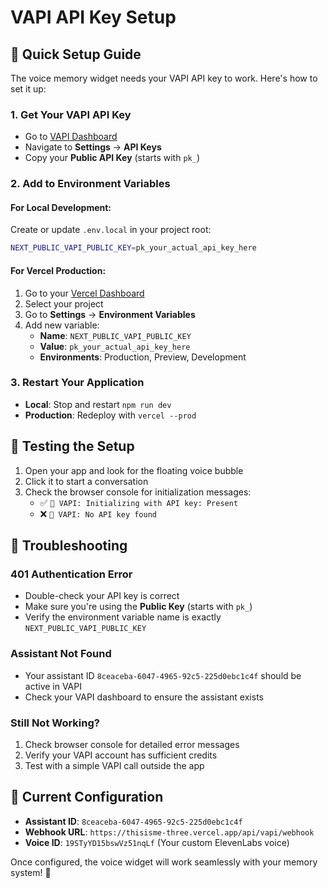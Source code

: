 # VAPI API Key Setup

## 🔑 **Quick Setup Guide**

The voice memory widget needs your VAPI API key to work. Here's how to set it up:

### 1. **Get Your VAPI API Key**
- Go to [VAPI Dashboard](https://dashboard.vapi.ai)
- Navigate to **Settings** → **API Keys**
- Copy your **Public API Key** (starts with `pk_`)

### 2. **Add to Environment Variables**

#### **For Local Development:**
Create or update `.env.local` in your project root:
```bash
NEXT_PUBLIC_VAPI_PUBLIC_KEY=pk_your_actual_api_key_here
```

#### **For Vercel Production:**
1. Go to your [Vercel Dashboard](https://vercel.com)
2. Select your project
3. Go to **Settings** → **Environment Variables**
4. Add new variable:
   - **Name**: `NEXT_PUBLIC_VAPI_PUBLIC_KEY`
   - **Value**: `pk_your_actual_api_key_here`
   - **Environments**: Production, Preview, Development

### 3. **Restart Your Application**
- **Local**: Stop and restart `npm run dev`
- **Production**: Redeploy with `vercel --prod`

## 🎯 **Testing the Setup**

1. Open your app and look for the floating voice bubble
2. Click it to start a conversation
3. Check the browser console for initialization messages:
   - ✅ `🎤 VAPI: Initializing with API key: Present`
   - ❌ `🎤 VAPI: No API key found`

## 🚨 **Troubleshooting**

### **401 Authentication Error**
- Double-check your API key is correct
- Make sure you're using the **Public Key** (starts with `pk_`)
- Verify the environment variable name is exactly `NEXT_PUBLIC_VAPI_PUBLIC_KEY`

### **Assistant Not Found**
- Your assistant ID `8ceaceba-6047-4965-92c5-225d0ebc1c4f` should be active in VAPI
- Check your VAPI dashboard to ensure the assistant exists

### **Still Not Working?**
1. Check browser console for detailed error messages
2. Verify your VAPI account has sufficient credits
3. Test with a simple VAPI call outside the app

## 📝 **Current Configuration**

- **Assistant ID**: `8ceaceba-6047-4965-92c5-225d0ebc1c4f`
- **Webhook URL**: `https://thisisme-three.vercel.app/api/vapi/webhook`
- **Voice ID**: `19STyYD15bswVz51nqLf` (Your custom ElevenLabs voice)

Once configured, the voice widget will work seamlessly with your memory system! 🎉

